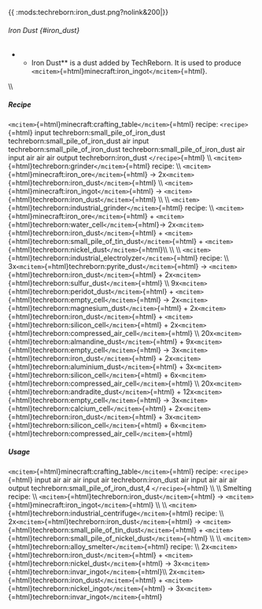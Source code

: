 {{ :mods:techreborn:iron_dust.png?nolink&200\|}}

###### Iron Dust {#iron_dust}

-   -   Iron Dust\*\* is a dust added by TechReborn. It is used to
        produce `<mcitem>`{=html}minecraft:iron_ingot`</mcitem>`{=html}.

\\\\

##### Recipe

`<mcitem>`{=html}minecraft:crafting_table`</mcitem>`{=html} recipe:
`<recipe>`{=html} input techreborn:small_pile_of_iron_dust
techreborn:small_pile_of_iron_dust air input
techreborn:small_pile_of_iron_dust techreborn:small_pile_of_iron_dust
air input air air air output techreborn:iron_dust `</recipe>`{=html}
\\\\ `<mcitem>`{=html}techreborn:grinder`</mcitem>`{=html} recipe: \\\\
`<mcitem>`{=html}minecraft:iron_ore`</mcitem>`{=html} -\>
2x`<mcitem>`{=html}techreborn:iron_dust`</mcitem>`{=html} \\\\
`<mcitem>`{=html}minecraft:iron_ingot`</mcitem>`{=html} -\>
`<mcitem>`{=html}techreborn:iron_dust`</mcitem>`{=html} \\\\ \\\\
`<mcitem>`{=html}techreborn:industrial_grinder`</mcitem>`{=html} recipe:
\\\\ `<mcitem>`{=html}minecraft:iron_ore`</mcitem>`{=html} +
`<mcitem>`{=html}techreborn:water_cell`</mcitem>`{=html}-\>
2x`<mcitem>`{=html}techreborn:iron_dust`</mcitem>`{=html} +
`<mcitem>`{=html}techreborn:small_pile_of_tin_dust`</mcitem>`{=html} +
`<mcitem>`{=html}techreborn:nickel_dust`</mcitem>`{=html}\\\\ \\\\ \\\\
`<mcitem>`{=html}techreborn:industrial_electrolyzer`</mcitem>`{=html}
recipe: \\\\ 3x`<mcitem>`{=html}techreborn:pyrite_dust`</mcitem>`{=html}
-\> `<mcitem>`{=html}techreborn:iron_dust`</mcitem>`{=html} +
2x`<mcitem>`{=html}techreborn:sulfur_dust`</mcitem>`{=html} \\\\
9x`<mcitem>`{=html}techreborn:peridot_dust`</mcitem>`{=html} +
`<mcitem>`{=html}techreborn:empty_cell`</mcitem>`{=html} -\>
2x`<mcitem>`{=html}techreborn:magnesium_dust`</mcitem>`{=html} +
2x`<mcitem>`{=html}techreborn:iron_dust`</mcitem>`{=html} +
`<mcitem>`{=html}techreborn:silicon_cell`</mcitem>`{=html} +
2x`<mcitem>`{=html}techreborn:compressed_air_cell`</mcitem>`{=html} \\\\
20x`<mcitem>`{=html}techreborn:almandine_dust`</mcitem>`{=html} +
9x`<mcitem>`{=html}techreborn:empty_cell`</mcitem>`{=html} -\>
3x`<mcitem>`{=html}techreborn:iron_dust`</mcitem>`{=html} +
2x`<mcitem>`{=html}techreborn:aluminium_dust`</mcitem>`{=html} +
3x`<mcitem>`{=html}techreborn:silicon_cell`</mcitem>`{=html} +
6x`<mcitem>`{=html}techreborn:compressed_air_cell`</mcitem>`{=html} \\\\
20x`<mcitem>`{=html}techreborn:andradite_dust`</mcitem>`{=html} +
12x`<mcitem>`{=html}techreborn:empty_cell`</mcitem>`{=html} -\>
3x`<mcitem>`{=html}techreborn:calcium_cell`</mcitem>`{=html} +
2x`<mcitem>`{=html}techreborn:iron_dust`</mcitem>`{=html} +
3x`<mcitem>`{=html}techreborn:silicon_cell`</mcitem>`{=html} +
6x`<mcitem>`{=html}techreborn:compressed_air_cell`</mcitem>`{=html}

##### Usage

`<mcitem>`{=html}minecraft:crafting_table`</mcitem>`{=html} recipe:
`<recipe>`{=html} input air air air input air techreborn:iron_dust air
input air air air output techreborn:small_pile_of_iron_dust,4
`</recipe>`{=html} \\\\ \\\\ Smelting recipe: \\\\
`<mcitem>`{=html}techreborn:iron_dust`</mcitem>`{=html} -\>
`<mcitem>`{=html}minecraft:iron_ingot`</mcitem>`{=html} \\\\ \\\\
`<mcitem>`{=html}techreborn:industrial_centrifuge`</mcitem>`{=html}
recipe: \\\\ 2x`<mcitem>`{=html}techreborn:iron_dust`</mcitem>`{=html}
-\>
`<mcitem>`{=html}techreborn:small_pile_of_tin_dust`</mcitem>`{=html} +
`<mcitem>`{=html}techreborn:small_pile_of_nickel_dust`</mcitem>`{=html}
\\\\ \\\\ `<mcitem>`{=html}techreborn:alloy_smelter`</mcitem>`{=html}
recipe: \\\\ 2x`<mcitem>`{=html}techreborn:iron_dust`</mcitem>`{=html} +
`<mcitem>`{=html}techreborn:nickel_dust`</mcitem>`{=html} -\>
3x`<mcitem>`{=html}techreborn:invar_ingot`</mcitem>`{=html}\\\\
2x`<mcitem>`{=html}techreborn:iron_dust`</mcitem>`{=html} +
`<mcitem>`{=html}techreborn:nickel_ingot`</mcitem>`{=html} -\>
3x`<mcitem>`{=html}techreborn:invar_ingot`</mcitem>`{=html}
